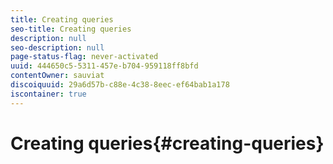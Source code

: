 ```yaml
---
title: Creating queries
seo-title: Creating queries
description: null
seo-description: null
page-status-flag: never-activated
uuid: 444650c5-5311-457e-b704-959118ff8bfd
contentOwner: sauviat
discoiquuid: 29a6d57b-c88e-4c38-8eec-ef64bab1a178
iscontainer: true
---
```


# Creating queries{#creating-queries}

